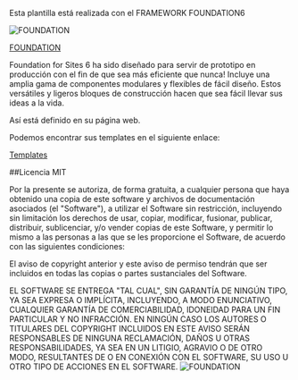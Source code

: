 Esta plantilla está realizada con el FRAMEWORK FOUNDATION6

![FOUNDATION](https://i2.wp.com/www.arturogoga.com/wp-content/uploads/2015/11/Screenshot-2015-11-20-14.22.59.jpg?resize=1105%2C623&ssl=1)

[FOUNDATION](http://foundation.zurb.com)

Foundation for Sites 6 ha sido diseñado para servir de prototipo en producción con el fin de que sea más eficiente que nunca! Incluye una amplia gama de componentes modulares y flexibles de fácil diseño. Estos versátiles y ligeros bloques de construcción hacen que sea fácil llevar sus ideas a la vida.

Así está definido en su página web.

Podemos encontrar sus templates en el siguiente enlace:

[Templates](http://foundation.zurb.com/templates.html)

##Licencia MIT

Por la presente se autoriza, de forma gratuita, a cualquier persona que haya obtenido una copia de este software y archivos de documentación asociados (el "Software"), a utilizar el Software sin restricción, incluyendo sin limitación los derechos de usar, copiar, modificar, fusionar, publicar, distribuir, sublicenciar, y/o vender copias de este Software, y permitir lo mismo a las personas a las que se les proporcione el Software, de acuerdo con las siguientes condiciones:

El aviso de copyright anterior y este aviso de permiso tendrán que ser incluidos en todas las copias o partes sustanciales del Software.

EL SOFTWARE SE ENTREGA "TAL CUAL", SIN GARANTÍA DE NINGÚN TIPO, YA SEA EXPRESA O IMPLÍCITA, INCLUYENDO, A MODO ENUNCIATIVO, CUALQUIER GARANTÍA DE COMERCIABILIDAD, IDONEIDAD PARA UN FIN PARTICULAR Y NO INFRACCIÓN. EN NINGÚN CASO LOS AUTORES O TITULARES DEL COPYRIGHT INCLUIDOS EN ESTE AVISO SERÁN RESPONSABLES DE NINGUNA RECLAMACIÓN, DAÑOS U OTRAS RESPONSABILIDADES, YA SEA EN UN LITIGIO, AGRAVIO O DE OTRO MODO, RESULTANTES DE O EN CONEXIÓN CON EL SOFTWARE, SU USO U OTRO TIPO DE ACCIONES EN EL SOFTWARE.
![FOUNDATION](https://i.ytimg.com/vi/8cbK06rKXrg/maxresdefault.jpg)
